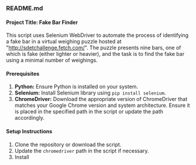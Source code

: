 ### README.md
#### Project Title: Fake Bar Finder
This script uses Selenium WebDriver to automate the process of identifying a fake bar in a virtual weighing puzzle hosted at "http://sdetchallenge.fetch.com/". The puzzle presents nine bars, one of which is fake (either lighter or heavier), and the task is to find the fake bar using a minimal number of weighings.

#### Prerequisites
1. **Python:** Ensure Python is installed on your system.
2. **Selenium:** Install Selenium library using `pip install selenium`.
3. **ChromeDriver:** Download the appropriate version of ChromeDriver that matches your Google Chrome version and system architecture. Ensure it is placed in the specified path in the script or update the path accordingly.

#### Setup Instructions
1. Clone the repository or download the script.
2. Update the `chromedriver` path in the script if necessary.
3. Install
